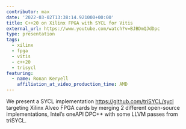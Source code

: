 ```yaml
---
contributor: max
date: '2022-03-02T13:38:14.921000+00:00'
title: C++20 on Xilinx FPGA with SYCL for Vitis
external_url: https://www.youtube.com/watch?v=BJBDmQJdDpc
type: presentation
tags:
  - xilinx
  - fpga
  - vitis
  - c++20
  - trisycl
featuring:
  - name: Ronan Keryell
    affiliation_at_video_production_time: AMD
---
```


We present a SYCL implementation https://github.com/triSYCL/sycl targeting Xilinx Alveo FPGA cards by merging 2
different open-source implementations, Intel’s oneAPI DPC++ with some LLVM passes from triSYCL.